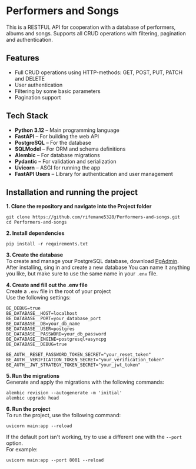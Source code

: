 # Performers and Songs

This is a RESTFUL API for cooperation with a database of performers, albums and songs.
Supports all CRUD operations with filtering, pagination and authentication.

## Features

- Full CRUD operations using HTTP-methods: GET, POST, PUT, PATCH and DELETE
- User authentication
- Filtering by some basic parameters
- Pagination support

## Tech Stack

- **Python 3.12** – Main programming language
- **FastAPI** – For building the web API
- **PostgreSQL** – For the database
- **SQLModel** – For ORM and schema definitions
- **Alembic** – For database migrations
- **Pydantic** – For validation and serialization
- **Uvicorn** – ASGI for running the app
- **FastAPI Users** – Library for authentication and user management

## Installation and running the project

**1. Clone the repository and navigate into the Project folder**

```
git clone https://github.com/rifemane5328/Performers-and-songs.git
cd Performers-and-songs
```

**2. Install dependencies**

```
pip install -r requirements.txt
```

**3. Create the database**  
To create and manage your PostgreSQL database, download [PgAdmin](https://www.pgadmin.org/download).
After installing, sing in and create a new database
You can name it anything you like, but make sure to use the same name in your `.env` file.

**4. Create and fill out the .env file**  
Create a `.env` file in the root of your project  
Use the following settings: 

```
BE_DEBUG=true
BE_DATABASE__HOST=localhost
BE_DATABASE__PORT=your_database_port
BE_DATABASE__DB=your_db_name
BE_DATABASE__USER=postgres
BE_DATABASE__PASSWORD=your_db_password
BE_DATABASE__ENGINE=postgresql+asyncpg
BE_DATABASE__DEBUG=true

BE_AUTH__RESET_PASSWORD_TOKEN_SECRET="your_reset_token"
BE_AUTH__VERIFICATION_TOKEN_SECRET="your_verification_token"
BE_AUTH__JWT_STRATEGY_TOKEN_SECRET="your_jwt_token"
```

**5. Run the migrations**  
Generate and apply the migrations with the following commands:
```
alembic revision --autogenerate -m 'initial'
alembic upgrade head
```

**6. Run the project**  
To run the project, use the following command:

```
uvicorn main:app --reload
```
If the default port isn't working, try to use a different one with the `--port` option.  
For example:  

```
uvicorn main:app --port 8001 --reload
```
